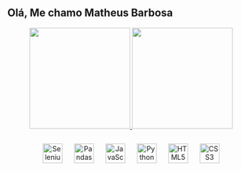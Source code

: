 ## Olá, Me chamo Matheus Barbosa

<div align="center">
  <a href="https://beacons.ai/MathDevBarbosa">
    <img height="205em" src="https://github-readme-stats.vercel.app/api?username=MathDevBarbosa&show_icons=true&theme=transparent" />
    <img height="205em" src="https://github-readme-stats.vercel.app/api/top-langs?username=MathDevBarbosa&layout=compact&langs_count=8&card_width=220&show_icons=true&theme=transparent" />
  </a>
</div>

<div style="display: inline_block", align= "center"><br>
  <img src="https://cdn.jsdelivr.net/gh/devicons/devicon/icons/selenium/selenium-original.svg" alt="Selenium" width="40" height="40" style="margin: 10px;"/>
  <img src="https://cdn.jsdelivr.net/gh/devicons/devicon/icons/pandas/pandas-original.svg" alt="Pandas" width="40" height="40" style="margin: 10px;"/>
  <img src="https://cdn.jsdelivr.net/gh/devicons/devicon/icons/javascript/javascript-original.svg" alt="JavaScript" width="40" height="40" style="margin: 10px;"/>
  <img src="https://cdn.jsdelivr.net/gh/devicons/devicon/icons/python/python-original.svg" alt="Python" width="40" height="40" style="margin: 10px;"/>
  <img src="https://cdn.jsdelivr.net/gh/devicons/devicon/icons/html5/html5-original.svg" alt="HTML5" width="40" height="40" style="margin: 10px;"/>
  <img src="https://cdn.jsdelivr.net/gh/devicons/devicon/icons/css3/css3-original.svg" alt="CSS3" width="40" height="40" style="margin: 10px;"/>
</div>

<div>
 
  
</div>
